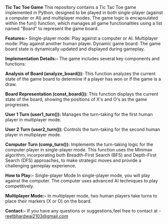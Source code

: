 **Tic Tac Toe Game**
This repository contains a Tic Tac Toe game implemented in Python, designed to be played in both single-player (against a computer or AI) and multiplayer modes. The game logic is encapsulated within the fun() function, which manages all game functionalities using a list named "Board" to represent the game board.

**Features:-**
Single-player mode: Play against a computer or AI.
Multiplayer mode: Play against another human player.
Dynamic game board: The game board state is dynamically updated and displayed during gameplay.

**Implementation Details:-**
The game includes several key components and functions:

**Analysis of Board (analyze_board()):** This function analyzes the current state of the game board to determine if a player has won or if the game is a draw.

**Board Representation (const_board()):** This function displays the current state of the board, showing the positions of X's and O's as the game progresses.

**User 1 Turn (user1_turn()):** Manages the turn-taking for the first human player in multiplayer mode.

**User 2 Turn (user2_turn()):** Controls the turn-taking for the second human player in multiplayer mode.

**Computer Turn (comp_turn()):** Implements the turn-taking logic for the computer player in single-player mode. This function uses the Minimax algorithm, incorporating both Breadth-First Search (BFS) and Depth-First Search (DFS) approaches, to make strategic moves and provide a challenging gameplay experience.

**How to Play:-**
Single-player Mode
In single-player mode, you will play against the computer. The computer uses advanced AI techniques to play competitively.

**Multiplayer Mode:-**
In multiplayer mode, two human players take turns to place their markers (X or O) on the board.

**Contact:-**
If you have any questions or suggestions,feel free to contact at - reetbhardwaj2103@gmail.com
